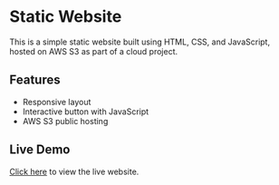 # Static Website

This is a simple static website built using HTML, CSS, and JavaScript, hosted on AWS S3 as part of a cloud project.

## Features
- Responsive layout
- Interactive button with JavaScript
- AWS S3 public hosting

## Live Demo
[Click here](http://jahanbucket.s3-website.ap-south-1.amazonaws.com) to view the live website.
